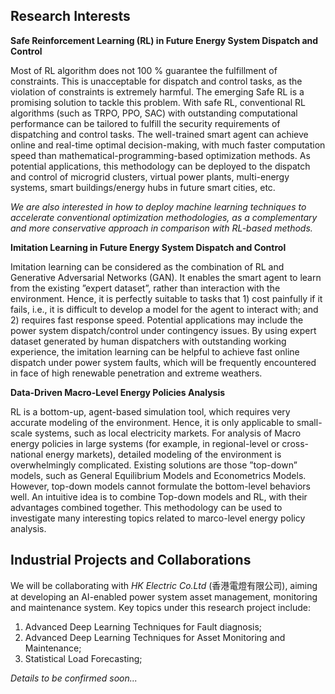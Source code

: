 Research Interests
------

**Safe Reinforcement Learning (RL) in Future Energy System Dispatch and Control** 

Most of RL algorithm does not 100 % guarantee the fulfillment of constraints. This is unacceptable for dispatch and control tasks, as the violation of constraints is extremely harmful. The emerging Safe RL is a promising solution to tackle this problem. With safe RL, conventional RL algorithms (such as TRPO, PPO, SAC) with outstanding computational performance can be tailored to fulfill the security requirements of dispatching and control tasks. The well-trained smart agent can achieve online and real-time optimal decision-making, with much faster computation speed than mathematical-programming-based optimization methods. As potential applications, this methodology can be deployed to the dispatch and control of microgrid clusters, virtual power plants, multi-energy systems, smart buildings/energy hubs in future smart cities, etc. 

*We are also interested in how to deploy machine learning techniques to accelerate conventional optimization methodologies, as a complementary and more conservative approach in comparison with RL-based methods.*

**Imitation Learning in Future Energy System Dispatch and Control** 

Imitation learning can be considered as the combination of RL and Generative Adversarial Networks (GAN). It enables the smart agent to learn from the existing ”expert dataset”, rather than interaction with the environment. Hence, it is perfectly suitable to tasks that 1) cost painfully if it fails, i.e., it is difficult to develop a model for the agent to interact with; and 2) requires fast response speed. Potential applications may include the power system dispatch/control under contingency issues. By using expert dataset generated by human dispatchers with outstanding working experience, the imitation learning can be helpful to achieve fast online dispatch under power system faults, which will be frequently encountered in face of high renewable penetration and extreme weathers. 

**Data-Driven Macro-Level Energy Policies Analysis**

RL is a bottom-up, agent-based simulation tool, which requires very accurate modeling of the environment. Hence, it is only applicable to small-scale systems, such as local electricity markets. For analysis of Macro energy policies in large systems (for example, in regional-level or cross-national energy markets), detailed modeling of the environment is overwhelmingly complicated. Existing solutions are those ”top-down” models, such as General Equilibrium Models and Econometrics Models. However, top-down models cannot formulate the bottom-level behaviors well. An intuitive idea is to combine Top-down models and RL, with their advantages combined together. This methodology can be used to investigate many interesting topics related to marco-level energy policy analysis.



Industrial Projects and Collaborations
------

We will be collaborating with *HK Electric Co.Ltd* (香港電燈有限公司), aiming at developing an AI-enabled power system asset management, monitoring and maintenance system. Key topics under this research project include:

1. Advanced Deep Learning Techniques for Fault diagnosis;
2. Advanced Deep Learning Techniques for Asset Monitoring and Maintenance;
3. Statistical Load Forecasting;

*Details to be confirmed soon...*
